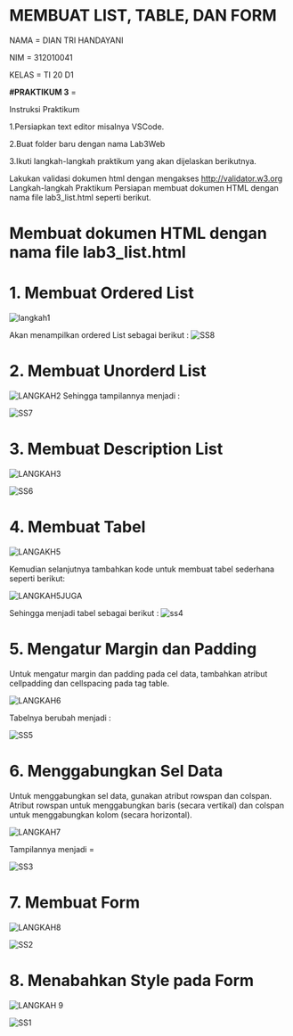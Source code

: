 # MEMBUAT LIST, TABLE, DAN FORM

NAMA    = DIAN TRI HANDAYANI

NIM     = 312010041

KELAS   = TI 20 D1

**#PRAKTIKUM 3** =

Instruksi Praktikum

1.Persiapkan text editor misalnya VSCode.

2.Buat folder baru dengan nama Lab3Web

3.Ikuti langkah-langkah praktikum yang akan dijelaskan berikutnya.

Lakukan validasi dokumen html dengan mengakses http://validator.w3.org 
Langkah-langkah Praktikum Persiapan membuat dokumen HTML dengan nama file lab3_list.html seperti berikut.

# Membuat dokumen HTML dengan nama file lab3_list.html
# 1. Membuat Ordered List
![langkah1](https://user-images.githubusercontent.com/101880835/161261289-d8952a69-3921-47a9-83cd-c5cdf939942c.png)

Akan menampilkan ordered List sebagai berikut :
![SS8](https://user-images.githubusercontent.com/101880835/161130084-2aeb61c8-8850-49b5-8ea6-297a74212102.png)

# 2. Membuat Unorderd List
![LANGKAH2](https://user-images.githubusercontent.com/101880835/161130170-2e6b6964-8c15-422d-9980-2e6fc62c84fe.png)
Sehingga tampilannya menjadi :

![SS7](https://user-images.githubusercontent.com/101880835/161262331-086d96ed-b989-4d73-a78a-d38d141e1da7.png)

# 3. Membuat Description List
![LANGKAH3](https://user-images.githubusercontent.com/101880835/161130187-665f04b0-a0e8-43ad-a1a9-d1c92e34d300.png)

![SS6](https://user-images.githubusercontent.com/101880835/161262365-d8543a52-fe51-4afe-b23b-056cb025bd99.png)

# 4. Membuat Tabel
![LANGAKH5](https://user-images.githubusercontent.com/101880835/161130215-e7726c40-660d-4b41-95ef-f2336a4a685e.png)

Kemudian selanjutnya tambahkan kode untuk membuat tabel sederhana seperti berikut:

![LANGKAH5JUGA](https://user-images.githubusercontent.com/101880835/161267619-f99239cd-e4a0-43ec-bab5-bbf018b97979.png)

Sehingga menjadi tabel sebagai berikut :
![ss4](https://user-images.githubusercontent.com/101880835/161268305-9e10a43a-ab77-46c8-b3b0-9e512e80c613.png)

# 5. Mengatur Margin dan Padding

Untuk mengatur margin dan padding pada cel data,
tambahkan atribut cellpadding dan cellspacing pada tag table.

![LANGKAH6](https://user-images.githubusercontent.com/101880835/161130243-58dd71ab-b733-4aa0-9a0a-4d2b218e3f7c.png)

Tabelnya berubah menjadi :

![SS5](https://user-images.githubusercontent.com/101880835/161262392-4eca9d39-f04c-46fd-a2bb-ff99cce2126f.png)

# 6. Menggabungkan Sel Data
Untuk menggabungkan sel data, gunakan atribut rowspan dan colspan. Atribut rowspan untuk menggabungkan baris (secara vertikal) dan colspan untuk menggabungkan kolom (secara horizontal).

![LANGKAH7](https://user-images.githubusercontent.com/101880835/161269313-cc3472f2-f431-4e5b-adac-07e127677822.png)

Tampilannya menjadi =

![SS3](https://user-images.githubusercontent.com/101880835/161272577-872c4d82-fbe2-4b4f-987b-ea2a5d8aa100.png)


# 7. Membuat Form

![LANGKAH8](https://user-images.githubusercontent.com/101880835/161269416-84fa0863-fc37-4349-9755-0c36e04da97c.png)


![SS2](https://user-images.githubusercontent.com/101880835/161262503-55ab9816-3be6-40af-9b76-4e452329eac5.png)

# 8. Menabahkan Style pada Form

![LANGKAH 9](https://user-images.githubusercontent.com/101880835/161130348-a736af9b-d5c6-40ed-87a3-43e473b6e8e1.png)

![SS1](https://user-images.githubusercontent.com/101880835/161129967-b59ae3d4-f7d6-4488-943e-6253a391e081.png)







